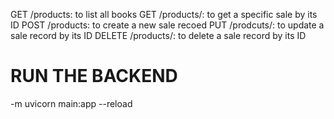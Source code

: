 GET /products: to list all books
GET /products/<id>: to get a specific sale by its ID
POST /products: to create a new sale recoed
PUT /prodcuts/<id>: to update a sale record by its ID
DELETE /products/<id>: to delete a sale record by its ID

# RUN THE BACKEND

-m uvicorn main:app --reload
